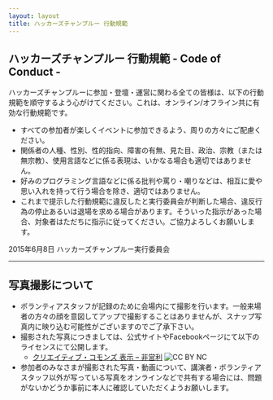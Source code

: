 ```yaml
---
layout: layout
title: ハッカーズチャンプルー 行動規範
---
```


## ハッカーズチャンプルー 行動規範 - Code of Conduct -

ハッカーズチャンプルーに参加・登壇・運営に関わる全ての皆様は、以下の行動規範を順守するよう心がけてください。これは、オンライン/オフライン共に有効な行動規範です。

* すべての参加者が楽しくイベントに参加できるよう、周りの方々にご配慮ください。
* 関係者の人種、性別、性的指向、障害の有無、見た目、政治、宗教（または無宗教）、使用言語などに係る表現は、いかなる場合も適切ではありません。
* 好みのプログラミング言語などに係る批判や罵り・嘲りなどは、相互に愛や思い入れを持って行う場合を除き、適切ではありません。
* これまで提示した行動規範に違反したと実行委員会が判断した場合、違反行為の停止あるいは退場を求める場合があります。そういった指示があった場合、対象者はただちに指示に従ってください。ご協力よろしくお願いします。

2015年6月8日 ハッカーズチャンプルー実行委員会

-----

## 写真撮影について

* ボランティアスタッフが記録のために会場内にて撮影を行います。一般来場者の方々の顔を意図してアップで撮影することはありませんが、スナップ写真内に映り込む可能性がございますのでご了承下さい。
* 撮影された写真につきましては、公式サイトやFacebookページにて以下のライセンスにて公開します。
    * [クリエイティブ・コモンズ 表示 – 非営利](https://creativecommons.org/licenses/by-nc/4.0/deed.ja) ![CC BY NC](https://licensebuttons.net/l/by-nc/4.0/88x31.png)
* 参加者のみなさまが撮影された写真・動画について、講演者・ボランティアスタッフ以外が写っている写真をオンラインなどで共有する場合には、問題がないかどうか事前に本人に確認していただくようお願いします。
